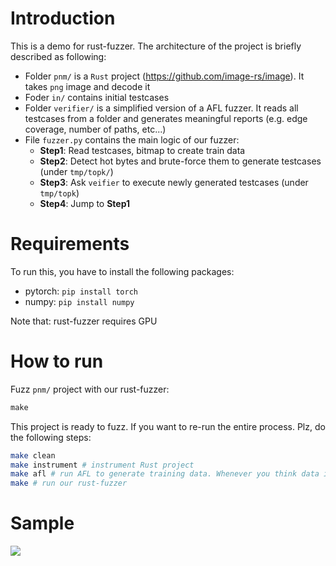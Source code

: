 # Introduction

This is a demo for rust-fuzzer. The architecture of the project is briefly described as following:

- Folder `pnm/` is a `Rust` project (https://github.com/image-rs/image). It takes `png` image and decode it
- Foder `in/` contains initial testcases
- Folder `verifier/` is a simplified version of a AFL fuzzer. It reads all testcases from a folder and generates meaningful reports (e.g. edge coverage, number of paths, etc...)
- File `fuzzer.py` contains the main logic of our fuzzer:
  - **Step1**: Read testcases, bitmap to create train data
  - **Step2**: Detect hot bytes and brute-force them to generate testcases (under `tmp/topk/`)
  - **Step3**: Ask `veifier` to execute newly generated testcases (under `tmp/topk`)
  - **Step4**: Jump to **Step1**
  
# Requirements

To run this, you have to install the following packages:

- pytorch: ```pip install torch```
- numpy: ```pip install numpy```

Note that: rust-fuzzer requires GPU


# How to run

Fuzz `pnm/` project with our rust-fuzzer:
```javascript
make
```

This project is ready to fuzz. If you want to re-run the entire process. Plz, do the following steps:

```bash
make clean
make instrument # instrument Rust project
make afl # run AFL to generate training data. Whenever you think data is sufficient, stop AFL
make # run our rust-fuzzer

```

# Sample
![](https://s8.gifyu.com/images/ezgif-6-28948025d975.gif)
